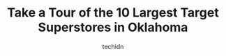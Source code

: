 ---
layout: ampstory
image: https://i0.wp.com/paketmu.com/wp-content/uploads/2023/06/target-0-in-oklahoma-1686369360.jpeg?resize=640,853
author: techidn
featured: false
description: Explore the diverse Target Superstore scene in Oklahoma, home to an incredible selection of 10 establishments catering to every taste. Whether youre in search of iconic favorites or undisco
title: Take a Tour of the 10 Largest Target Superstores in Oklahoma
cover:
   title: Take a Tour of the 10 Largest Target Superstores in Oklahoma
   subtitle: RICKPATE
   background: https://paketmu.com/wp-content/uploads/2023/06/target-0-in-oklahoma-1686369360.jpeg

pages: 
 - layout: thirds
   top: <h1>#1 Target</h1>
   bottom: "<p>Target does not stop impressing me. For some reason when you walk in this store you feel way different from when you go to other similar competitors.You would think that </p>"
   background: https://paketmu.com/wp-content/uploads/2023/06/target-1-in-oklahoma-1686369361.jpeg
   backgroundblur: true
 - layout: thirds
   top: <h1>#2 Target</h1>
   bottom: "<p>One of our favorite store for essentials and home items. Weve always had good experience here from the produce to grocery and all the way to the clothing department an</p>"
   background: https://paketmu.com/wp-content/uploads/2023/06/target-2-in-oklahoma-1686369362.jpeg
   cta:
      link: https://paketmu.com/take-a-tour-of-the-10-largest-target-superstores-in-oklahoma/
      text: Take a Tour of the 10 Largest Target Superstores in Oklahoma
 - layout: thirds
   top: <h1>#3 Target</h1>
   bottom: "<p>Came here to pick up some order online. The parking lot was clean, and had plenty of parking. There are signs to make the pickup location obvious. The line for pickup was</p>"
   background: https://paketmu.com/wp-content/uploads/2023/06/target-3-in-oklahoma-1686369362.jpeg
   cta:
      link: https://paketmu.com/take-a-tour-of-the-10-largest-target-superstores-in-oklahoma/
      text: Take a Tour of the 10 Largest Target Superstores in Oklahoma
 - layout: thirds
   top: <h1>#4 Target</h1>
   bottom: "<p>7437 S Olympia Ave, Tulsa, OK 74132, United States</p>"
   background: https://images.unsplash.com/photo-1509114397022-ed747cca3f65?ixlib=rb-4.0.3&ixid=MnwxMjA3fDB8MHxwaG90by1wYWdlfHx8fGVufDB8fHx8&auto=format&fit=crop&w=640&h=853&q=80
   cta:
      link: https://paketmu.com/take-a-tour-of-the-10-largest-target-superstores-in-oklahoma/
      text: Take a Tour of the 10 Largest Target Superstores in Oklahoma
 - layout: thirds
   top: <h1>#5 Target</h1>
   bottom: "<p>720 SW 19th St, Moore, OK 73160, United States</p>"
   background: https://images.unsplash.com/photo-1484589065579-248aad0d8b13?ixlib=rb-4.0.3&ixid=MnwxMjA3fDB8MHxwaG90by1wYWdlfHx8fGVufDB8fHx8&auto=format&fit=crop&w=640&h=853&q=80
   cta:
      link: https://paketmu.com/take-a-tour-of-the-10-largest-target-superstores-in-oklahoma/
      text: Take a Tour of the 10 Largest Target Superstores in Oklahoma
 - layout: thirds
   top: <h1>#6 Target</h1>
   bottom: "<p>10711 E 71st St, Tulsa, OK 74133, United States</p>"
   background: https://images.unsplash.com/photo-1462556791646-c201b8241a94?ixlib=rb-4.0.3&ixid=MnwxMjA3fDB8MHxwaG90by1wYWdlfHx8fGVufDB8fHx8&auto=format&fit=crop&w=640&h=853&q=80
   cta:
      link: https://paketmu.com/take-a-tour-of-the-10-largest-target-superstores-in-oklahoma/
      text: Take a Tour of the 10 Largest Target Superstores in Oklahoma
 - layout: thirds
   top: <h1>#7 Target</h1>
   bottom: "<p>1200 E 2nd St, Edmond, OK 73034, United States</p>"
   background: https://images.unsplash.com/photo-1527066579998-dbbae57f45ce?ixlib=rb-4.0.3&ixid=MnwxMjA3fDB8MHxwaG90by1wYWdlfHx8fGVufDB8fHx8&auto=format&fit=crop&w=640&h=853&q=80
   cta:
      link: https://paketmu.com/take-a-tour-of-the-10-largest-target-superstores-in-oklahoma/
      text: Take a Tour of the 10 Largest Target Superstores in Oklahoma
 - layout: thirds
   middle: Continue reading...
   background: https://images.unsplash.com/photo-1534312527009-56c7016453e6?ixlib=rb-4.0.3&ixid=MnwxMjA3fDB8MHxwaG90by1wYWdlfHx8fGVufDB8fHx8&auto=format&fit=crop&w=640&h=853&q=80
   cta:
      link: https://paketmu.com/take-a-tour-of-the-10-largest-target-superstores-in-oklahoma/
      text: Take a Tour of the 10 Largest Target Superstores in Oklahoma
      
---